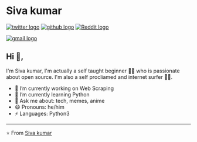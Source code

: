 # Siva kumar  

[![twitter logo](https://img.shields.io/twitter/follow/tvsivakumar001?label=follow&style=social)]()  [![github logo](https://img.shields.io/github/followers/Sivakumar001?label=Follow&style=social)]()  [![Reddit logo](https://img.shields.io/reddit/user-karma/combined/Sksiva001?style=social)]()

[![gmail logo](https://img.icons8.com/officexs/30/000000/gmail-login.png)](mailto:tvsivakumar001@gmail.com)
## Hi 👋, 
I'm Siva kumar, I'm actually a self taught beginner 👨‍💻 who is passionate about open source. I'm also a self procliamed and internet surfer 
🏄‍♂️. 

- 🔭 I’m currently working on Web Scraping
- 🌱 I’m currently learning Python
- 💬 Ask me about: tech, memes, anime
- 😄 Pronouns: he/him
-  ⚡ Languages: Python3

---
⭐️ From [Siva kumar](https://github.com/Sivakumar001)